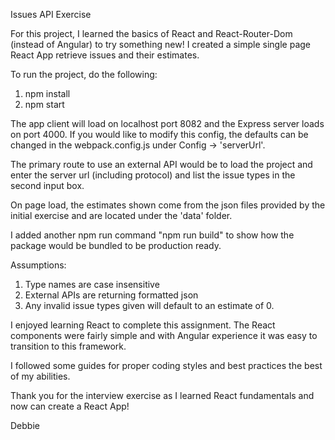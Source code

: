 Issues API Exercise

For this project, I learned the basics of React and 
React-Router-Dom (instead of Angular) to try something new!
I created a simple single page React App 
retrieve issues and their estimates. 

To run the project, do the following:

1) npm install
2) npm start

The app client will load on localhost port 8082
and the Express server loads on port 4000. If you would like
to modify this config, the defaults can be changed in the
webpack.config.js under Config -> 'serverUrl'.

The primary route to use an external API would be to load the
project and enter the server url (including protocol) and 
list the issue types in the second input box.

On page load, the estimates shown come from the json files
provided by the initial exercise and are located under the 
'data' folder.

I added another npm run command "npm run build" to
show how the package would be bundled to be production 
ready.

Assumptions:
1) Type names are case insensitive
2) External APIs are returning formatted json
3) Any invalid issue types given will default to an
estimate of 0.

I enjoyed learning React to complete this assignment. The
React components were fairly simple and with
Angular experience it was easy to transition to this 
framework.

I followed some guides for proper coding styles and 
best practices the best of my abilities.

Thank you for the interview exercise as I learned React
fundamentals and now can create a React App!

Debbie